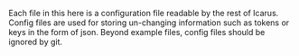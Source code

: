 Each file in this here is a configuration file readable by the rest of Icarus. 
Config files are used for storing un-changing information such as tokens or keys in the form of json.
Beyond example files, config files should be ignored by git.